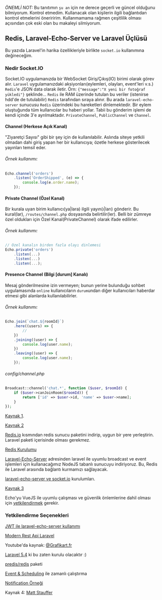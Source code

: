 *ÖNEMLİ NOT:* Bu tanıtımın `şu an` için ne derece geçerli ve güncel olduğunu bilmiyorum. Kontrol etmedim. Kullanacak olan kişilerin ilgili bağlantıdan kontrol etmelerini öneriririm. Kullanmamama rağmen çeşitlilik olması açısından çok eski olan bu makaleyi silmiyorum.

## Redis, Laravel-Echo-Server ve Laravel Üçlüsü

Bu yazıda Laravel'in harika özellikleriyle birlikte `socket.io` kullanımına değineceğim.

### Nedir Socket.IO

Socket.IO uygulamanızda bir WebSocket Giriş/Çıkış(IO) birimi olarak görev alır. `Laravel` uygulamanızdaki aksiyonları(eylemleri, olayları, event'leri v.s.) `Redis`'e JSON data olarak iletir. Örn: `{"message":"X yeni bir fotoğraf yükledi"}` şeklinde... `Redis` ile RAM üzerinde tutulan bu veriler (istenirse hdd'de de tutulabilir) `Redis` tarafından sıraya alınır. Bu arada `laravel-echo-server` sunucusu `Redis` üzerindeki bu hareketleri dinlemektedir. Bir eylem oluştuğunda tüm kullanıcılar bu haberi yollar. Tabii bu gönderim işlemi de kendi içinde 3'e ayrılmaktadır. `PrivateChannel`, `PublicChannel` ve `Channel`.

#### Channel (Herkese Açık Kanal)

"Ziyaretçi Sayısı" gibi bir şey için de kullanılabilir. Aslında siteye yetkili olmadan dahi giriş yapan her bir kullanıcıya; özetle herkese gösterilecek yayınları temsil eder.

###### Örnek kullanımı:
```javascript
Echo.channel('orders')
    .listen('OrderShipped', (e) => {
        console.log(e.order.name);
    });
```

#### Private Channel (Özel Kanal)
Bir kurala uyan birim kullanıcı(ya|lara) ilgili yayın(ı|ları) gönderir. Bu kural(lar), `/routes/channel.php` dosyasında belirtilir(ler). Belli bir zümreye özel oldukları için Özel Kanal(PrivateChannel) olarak ifade edilirler.

###### Örnek kullanımı:
```javascript
// Özel kanalın birden fazla olayı dinlemesi
Echo.private('orders')
    .listen(...)
    .listen(...)
    .listen(...);
```

#### Presence Channel (Bilgi [durum] Kanalı)
Mesaj gönderilmesine izin vermeyen; bunun yerine bulunduğu sohbet uygulamasında `online` kullanıcıların `durum`undan diğer kullanıcıları haberdar etmesi gibi alanlarda kullanılabilirler.

###### Örnek kullanımı:
```javascript
Echo.join(`chat.${roomId}`)
    .here((users) => {
        //
    })
    .joining((user) => {
        console.log(user.name);
    })
    .leaving((user) => {
        console.log(user.name);
    });
```

###### config/channel.php

```php
Broadcast::channel('chat.*', function ($user, $roomId) {
    if ($user->canJoinRoom($roomId)) {
        return ['id' => $user->id, 'name' => $user->name];
    }
});
```

[Kaynak 1](https://komelin.com/articles/realtime-apps-laravel-echo-tips-and-tricks).

[Kaynak 2](https://jplhomer.org/2017/01/building-realtime-chat-app-laravel-5-4-vuejs)

[Redis.io](www.redis.io/download) kısmından redis sunucu paketini indirip, uygun bir yere yerleştirin. Laravel paketi içerisinde olması gerekmez.

[Redis Kurulumu](https://www.cloudways.com/blog/redis-for-queuing-in-laravel-5)

[Laravel-Echo-Server](https://github.com/tlaverdure/laravel-echo-server) adresinden laravel ile uyumlu broadcast ve event işlemleri için kullanacağımız NodeJS tabanlı sunucuyu indiriyoruz. Bu, Redis ile Laravel arasında bağlantı kurmamızı sağlayacak.

[laravel-echo-server ve socket.io](http://stackoverflow.com/questions/43711067/laravel-echo-server-and-socket-io-on-homestead-get-typeerror-cannot-read-proper) kurulumları.

[Kaynak 3](https://stackoverflow.com/questions/40049438/broadcasting-with-laravel-echo-laravel-echo-server-and-socket-io-wont-work)

Echo'yu VueJS ile uyumlu çalışması ve güvenlik önlemlerine dahil olması için [yetkilendirmek](https://github.com/tlaverdure/laravel-echo-server/issues/129) gerekir.

### Yetkilendirme Seçenekleri
[JWT ile laravel-echo-server kullanımı](https://laravel.io/forum/10-09-2016-howto-broadcasting-laravel-echo-laravel-echo-server-and-jwt)

[Modern Rest Api Laravel](http://esbenp.github.io/2017/03/19/modern-rest-api-laravel-part-4)

Youtube'da kaynak: [@Grafikart.fr](https://www.youtube.com/watch?v=WrsI6qf0KSA&feature=youtu.be&t=870&ab_channel=Grafikart.fr)

[Laravel 5.4](http://laravel.com/docs/master) ki bu zaten kurulu olacaktır :)

[predis/redis](https://github.com/nrk/predis) paketi

[Event & Scheduling](https://mattstauffer.co/blog/laravel-5.0-event-scheduling) ile zamanlı çalıştırma

[Notification Örneği](https://github.com/cretueusebiu/laravel-web-push-demo/blob/master/app/Http/Controllers/NotificationController.php)

Kaynak 4: [Matt Stauffer](https://mattstauffer.co/blog/introducing-laravel-passport)
